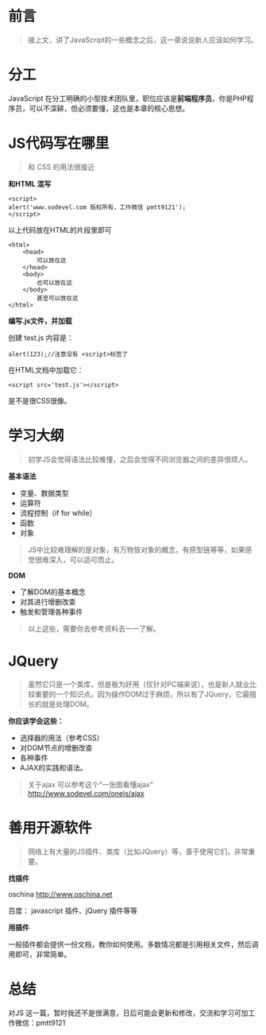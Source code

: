 # 前言

> 接上文，讲了JavaScript的一些概念之后，这一章说说新人应该如何学习。

# 分工

JavaScript 在分工明确的小型技术团队里，职位应该是**前端程序员**，你是PHP程序员，可以不深耕，但必须要懂，这也是本章的核心思想。

# JS代码写在哪里

> 和 CSS 的用法很接近

**和HTML 混写**
```
<script>
alert('www.sodevel.com 版权所有，工作微信 pmtt9121');
</script>
```
以上代码放在HTML的片段里即可
```
<html>
    <head>
        可以放在这
    </head>
    <body>
        也可以放在这
    </body>
        甚至可以放在这
</html>
```

**编写.js文件，并加载**

创建 test.js 内容是：
```
alert(123);//注意没有 <script>标签了
```

在HTML文档中加载它：

```
<script src='test.js'></script>
```

是不是很CSS很像。

# 学习大纲

> 初学JS会觉得语法比较难懂，之后会觉得不同浏览器之间的差异很烦人。

**基本语法**

- 变量、数据类型
- 运算符
- 流程控制（if for while）
- 函数
- 对象

> JS中比较难理解的是对象，有万物皆对象的概念，有原型链等等，如果感觉很难深入，可以适可而止。

**DOM**

- 了解DOM的基本概念
- 对其进行增删改查
- 触发和管理各种事件

> 以上这些，需要你去参考资料去一一了解。

# JQuery

> 虽然它只是一个类库，但是极为好用（仅针对PC端来说），也是新人就业比较重要的一个知识点。因为操作DOM过于麻烦，所以有了JQuery，它最擅长的就是处理DOM。

**你应该学会这些：**

- 选择器的用法（参考CSS）
- 对DOM节点的增删改查
- 各种事件
- AJAX的实践和语法。

> 关于ajax 可以参考这个“一张图看懂ajax” http://www.sodevel.com/onejs/ajax

# 善用开源软件

> 网络上有大量的JS插件、类库（比如JQuery）等，善于使用它们，非常重要。

**找插件**

oschina http://www.oschina.net

百度： javascript 插件、jQuery 插件等等

**用插件**

一般插件都会提供一份文档，教你如何使用。多数情况都是引用相关文件，然后调用即可，非常简单。

# 总结

对JS 这一篇，暂时我还不是很满意，日后可能会更新和修改，交流和学习可加工作微信：pmtt9121
